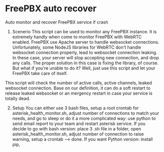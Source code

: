 # FreePBX auto recover
Auto monitor and recover FreePBX service if crash

1. Scenerio 
This script can be used to monitor any FreePBX instance. It is extremely handly when come to monitor FreePBX with WebRTC enabled.
FreePBX use Apache server to handle websocket connections. Unfortunately, some NodeJS libraries for WebRTC don't handle websocket connection properly, lead to websocket connection leaking. In these case, your server will stop accepting new connection, and drop any calls.
The proper solution in this case is fixing the library, of course. But what if you're unable to do it?
Well, just use this script and let your FreePBX take care of itself.

This script will check the number of active calls, active channels, leaked websocket connection. Base on our definition, it can do a soft restart to release leaked websocket or an mergency restart in case your service is totally dead.

2. Setup
You can either use 3 bash files, setup a root crontab for asterisk_health_monitor.sh, adjust number of connections to match your needs, and go to sleep or do it a more complicated way: use python to send email report to your team and restart asterisk service.
If you decide to go with bash version: place 3 .sh file in a folder, open asterisk_health_monitor.sh, adjust number of connection to raise warning, setup a crontab --> done.
If you want Python version: install pip, 
